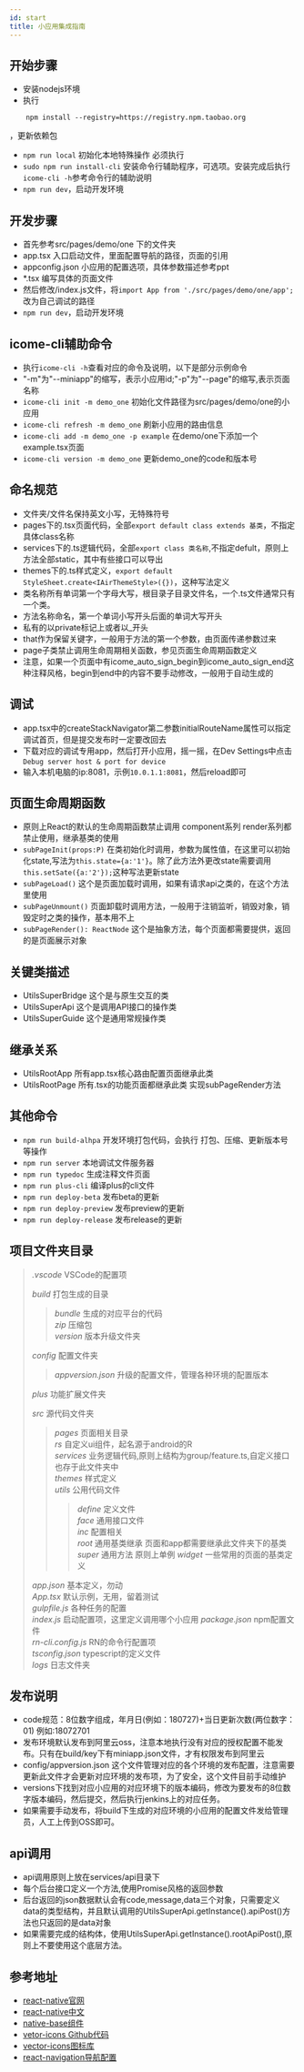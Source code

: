 ```yaml
---
id: start
title: 小应用集成指南
---
```


## 开始步骤  
* 安装nodejs环境
* 执行
```shell 
    npm install --registry=https://registry.npm.taobao.org
```
，更新依赖包
* `npm run local` 初始化本地特殊操作 必须执行
* `sudo npm run install-cli` 安装命令行辅助程序，可选项。安装完成后执行`icome-cli -h`参考命令行的辅助说明
* `npm run dev`，启动开发环境



## 开发步骤
* 首先参考src/pages/demo/one 下的文件夹
* app.tsx 入口启动文件，里面配置导航的路径，页面的引用
* appconfig.json 小应用的配置选项，具体参数描述参考ppt
* *.tsx  编写具体的页面文件 
* 然后修改/index.js文件，将`import App from './src/pages/demo/one/app';`改为自己调试的路径
* `npm run dev`，启动开发环境

## icome-cli辅助命令
* 执行`icome-cli -h`查看对应的命令及说明，以下是部分示例命令
* "-m"为"--miniapp"的缩写，表示小应用id;"-p"为"--page"的缩写,表示页面名称
* `icome-cli init -m demo_one` 初始化文件路径为src/pages/demo/one的小应用
* `icome-cli refresh -m demo_one` 刷新小应用的路由信息
* `icome-cli add -m demo_one -p example` 在demo/one下添加一个example.tsx页面
* `icome-cli version -m demo_one` 更新demo_one的code和版本号



## 命名规范 

* 文件夹/文件名保持英文小写，无特殊符号
* pages下的.tsx页面代码，全部`export default class extends 基类`，不指定具体class名称  
* services下的.ts逻辑代码，全部`export class 类名称`,不指定defult，原则上方法全部static，其中有些接口可以导出  
* themes下的.ts样式定义，`export default StyleSheet.create<IAirThemeStyle>({})`，这种写法定义  
* 类名称所有单词第一个字母大写，根目录子目录文件名，一个.ts文件通常只有一个类。
* 方法名称命名，第一个单词小写开头后面的单词大写开头
* 私有的以private标记上或者以_开头
* that作为保留关键字，一般用于方法的第一个参数，由页面传递参数过来
* page子类禁止调用生命周期相关函数，参见页面生命周期函数定义
* 注意，如果一个页面中有icome_auto_sign_begin到icome_auto_sign_end这种注释风格，begin到end中的内容不要手动修改，一般用于自动生成的

## 调试
* app.tsx中的createStackNavigator第二参数initialRouteName属性可以指定调试首页，但是提交发布时一定要改回去  
* 下载对应的调试专用app，然后打开小应用，摇一摇，在Dev  Settings中点击`Debug server host & port for device`
* 输入本机电脑的ip:8081，示例`10.0.1.1:8081`，然后reload即可


## 页面生命周期函数
* 原则上React的默认的生命周期函数禁止调用 component系列 render系列都禁止使用，继承基类的使用
* `subPageInit(props:P)` 在类初始化时调用，参数为属性值，在这里可以初始化state,写法为`this.state={a:'1'}`。除了此方法外更改state需要调用`this.setSate({a:'2'});`这种写法更新state
* `subPageLoad()` 这个是页面加载时调用，如果有请求api之类的，在这个方法里使用
* `subPageUnmount()` 页面卸载时调用方法，一般用于注销监听，销毁对象，销毁定时之类的操作，基本用不上
* `subPageRender(): ReactNode` 这个是抽象方法，每个页面都需要提供，返回的是页面展示对象


## 关键类描述
* UtilsSuperBridge  这个是与原生交互的类
* UtilsSuperApi  这个是调用API接口的操作类
* UtilsSuperGuide  这个是通用常规操作类


## 继承关系
* UtilsRootApp  所有app.tsx核心路由配置页面继承此类
* UtilsRootPage  所有.tsx的功能页面都继承此类  实现subPageRender方法


## 其他命令
* `npm run build-alhpa` 开发环境打包代码，会执行 打包、压缩、更新版本号 等操作
* `npm run server` 本地调试文件服务器
* `npm run typedoc` 生成注释文件页面 
* `npm run plus-cli` 编译plus的cli文件
* `npm run deploy-beta` 发布beta的更新
* `npm run deploy-preview` 发布preview的更新
* `npm run deploy-release` 发布release的更新


## 项目文件夹目录

> *.vscode*  VSCode的配置项 
> 
> *build*   打包生成的目录
>> *bundle* 生成的对应平台的代码  
>> *zip* 压缩包  
>> *version* 版本升级文件夹  
>
> *config*   配置文件夹
>> *appversion.json* 升级的配置文件，管理各种环境的配置版本   
>  
> *plus*   功能扩展文件夹 
>
> *src*    源代码文件夹  
>> *pages* 页面相关目录  
>> *rs* 自定义ui组件，起名源于android的R  
>> *services* 业务逻辑代码,原则上结构为group/feature.ts,自定义接口也存于此文件夹中  
>> *themes* 样式定义  
>> *utils* 公用代码文件   
>>> *define* 定义文件   
>>> *face* 通用接口文件   
>>> *inc* 配置相关   
>>> *root* 通用基类继承   页面和app都需要继承此文件夹下的基类    
>>> *super* 通用方法 原则上单例 
>>> *widget* 一些常用的页面的基类定义  
>
> *app.json* 基本定义，勿动  
> *App.tsx* 默认示例，无用，留着测试  
> *gulpfile.js* 各种任务的配置  
> *index.js* 启动配置项，这里定义调用哪个小应用
> *package.json*    npm配置文件  
> *rn-cli.config.js*  RN的命令行配置项  
> *tsconfig.json*  typescript的定义文件  
> *logs* 日志文件夹  

## 发布说明
* code规范：8位数字组成，年月日(例如：180727)+当日更新次数(两位数字：01)  例如:18072701  
* 发布环境默认发布到阿里云oss，注意本地执行没有对应的授权配置不能发布。只有在build/key下有miniapp.json文件，才有权限发布到阿里云
* config/appversion.json 这个文件管理对应的各个环境的发布配置，注意需要更新此文件才会更新对应环境的发布项，为了安全，这个文件目前手动维护
* versions下找到对应小应用的对应环境下的版本编码，修改为要发布的8位数字版本编码，然后提交，然后执行jenkins上的对应任务。
* 如果需要手动发布，将build下生成的对应环境的小应用的配置文件发给管理员，人工上传到OSS即可。


## api调用
* api调用原则上放在services/api目录下
* 每个后台接口定义一个方法,使用Promise风格的返回参数
* 后台返回的json数据默认会有code,message,data三个对象，只需要定义data的类型结构，并且默认调用的UtilsSuperApi.getInstance().apiPost()方法也只返回的是data对象
* 如果需要完成的结构体，使用UtilsSuperApi.getInstance().rootApiPost(),原则上不要使用这个底层方法。







## 参考地址

* [react-native官网](https://facebook.github.io/react-native/)
* [react-native中文](https://reactnative.cn/)
* [native-base组件](https://docs.nativebase.io/)
* [vetor-icons Github代码](https://github.com/oblador/react-native-vector-icons)
* [vector-icons图标库](https://oblador.github.io/react-native-vector-icons/)
* [react-navigation导航配置](https://reactnavigation.org/zh-Hans/)